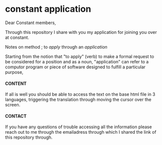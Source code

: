 # constant application 

Dear Constant members, 

Through this repository I share with you my application for joining you over at constant. 

Notes on method ; to _apply_ through an _application_ 

Starting from the notion that "to apply" (verb) to make a formal request to be considered for a position and as a noun, "application" can refer to a computor program or piece of software designed to fulfill a particular purpose,

#### CONTENT 

If all is well you should be able to access the text on the base html file in 3 languages, triggering the translation through moving the cursor over the screen.  



#### CONTACT 

If you have any questions of trouble accessing all the information please reach out to me through the emailadress through which I shared the link of this repository through. 


